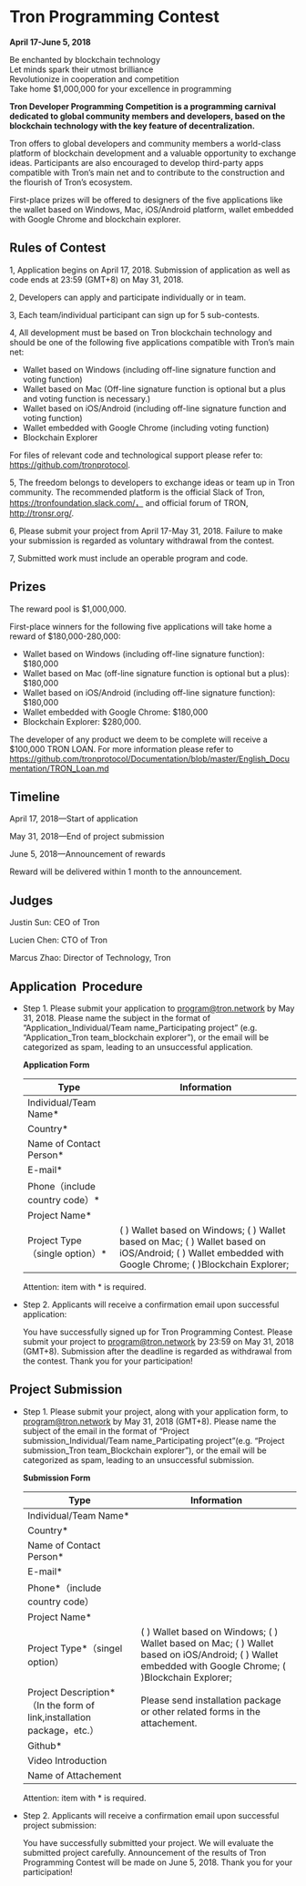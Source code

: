 # Tron Programming Contest

**April 17-June 5, 2018**

Be enchanted by blockchain technology  
Let minds spark their utmost brilliance  
Revolutionize in cooperation and competition  
Take home $1,000,000 for your excellence in programming

**Tron Developer Programming Competition is a programming carnival dedicated to global community members and developers, based on the blockchain technology with the key feature of decentralization.**  

Tron offers to global developers and community members a world-class platform of blockchain development and a valuable opportunity to exchange ideas. Participants are also encouraged to develop third-party apps compatible with Tron’s main net and to contribute to the construction and the flourish of Tron’s ecosystem.  

First-place prizes will be offered to designers of the five applications like the wallet based on Windows, Mac, iOS/Android platform, wallet embedded with Google Chrome and blockchain explorer.

## Rules of Contest

1, Application begins on April 17, 2018. Submission of application as well as code ends at 23:59 (GMT+8) on May 31, 2018.

2, Developers can apply and participate individually or in team.

3, Each team/individual participant can sign up for 5 sub-contests.

4, All development must be based on Tron blockchain technology and should be one of the following five applications compatible with Tron’s main net:  
    
+ Wallet based on Windows (including off-line signature function and voting function)
+ Wallet based on Mac (Off-line signature function is optional but a plus and voting function is necessary.)
+ Wallet based on iOS/Android (including off-line signature function and voting function)
+ Wallet embedded with Google Chrome (including voting function)
+ Blockchain Explorer


For files of relevant code and technological support please refer to: https://github.com/tronprotocol.

5, The freedom belongs to developers to exchange ideas or team up in Tron community. The recommended platform is the official Slack of Tron, https://tronfoundation.slack.com/， and official forum of TRON, http://tronsr.org/.

6, Please submit your project from April 17-May 31, 2018. Failure to make your submission is regarded as voluntary withdrawal from the contest.

7, Submitted work must include an operable program and code.

## Prizes

The reward pool is $1,000,000.  

First-place winners for the following five applications will take home a reward of $180,000-280,000:

+ Wallet based on Windows (including off-line signature function): $180,000  
+ Wallet based on Mac (off-line signature function is optional but a plus): $180,000 
+ Wallet based on iOS/Android (including off-line signature function): $180,000 
+ Wallet embedded with Google Chrome: $180,000
+ Blockchain Explorer: $280,000.


The developer of any product we deem to be complete will receive a $100,000 TRON LOAN. For more information please refer to  
https://github.com/tronprotocol/Documentation/blob/master/English_Documentation/TRON_Loan.md

## Timeline

April 17, 2018—Start of application  

May 31, 2018—End of project submission  

June 5, 2018—Announcement of rewards  

Reward will be delivered within 1 month to the announcement.

## Judges

Justin Sun: CEO of Tron  

Lucien Chen: CTO of Tron  

Marcus Zhao: Director of Technology, Tron

## Application  Procedure

+ Step 1. Please submit your application to program@tron.network by May 31, 2018. Please name the subject in the format of “Application_Individual/Team name_Participating project” (e.g. “Application_Tron team_blockchain explorer”), or the email will be categorized as spam, leading to an unsuccessful application.

    **Application Form**
        
    |Type|Information|  
    |---|---| 
    |Individual/Team Name*|    
    |Country*|
    |Name of Contact Person*|
    |E-mail*|
    |Phone（include country code）*|
    |Project Name*|
    |Project Type（single option）*|(  ) Wallet based on Windows; (  ) Wallet based on Mac; (  ) Wallet based on iOS/Android; (  ) Wallet embedded with Google Chrome; (  )Blockchain Explorer;|
   
    Attention: item with * is required.
 
+ Step 2. Applicants will receive a confirmation email upon successful application:

    You have successfully signed up for Tron Programming Contest. Please submit your project to program@tron.network by 23:59 on May 31, 2018 (GMT+8). Submission after the deadline is regarded as withdrawal from the contest. Thank you for your participation!
     
## Project Submission
 
+ Step 1. Please submit your project, along with your application form, to program@tron.network by May 31, 2018 (GMT+8). Please name the subject of the email in the format of “Project submission_Individual/Team name_Participating project”(e.g. “Project submission_Tron team_Blockchain explorer”), or the email will be categorized as spam, leading to an unsuccessful submission.

    **Submission Form**

    |Type|Information|
    |---|---|
    |Individual/Team Name*|
    |Country*|
    |Name of Contact Person*|
    |E-mail*|
    |Phone*（include country code）|
    |Project Name*|
    |Project Type*（singel option）|(  ) Wallet based on Windows; (  ) Wallet based on Mac; (  ) Wallet based on iOS/Android; (  ) Wallet embedded with Google Chrome; (  )Blockchain Explorer;|
    |Project Description*（In the form of link,installation package，etc.）|Please send installation package or other related forms in the attachement. |
    |Github*|
    |Video Introduction|
    |Name of Attachement|
    
    Attention: item with * is required.
 
+ Step 2. Applicants will receive a confirmation email upon successful project submission:

    You have successfully submitted your project. We will evaluate the submitted project carefully. Announcement of the results of Tron Programming Contest will be made on June 5, 2018. Thank you for your participation!
